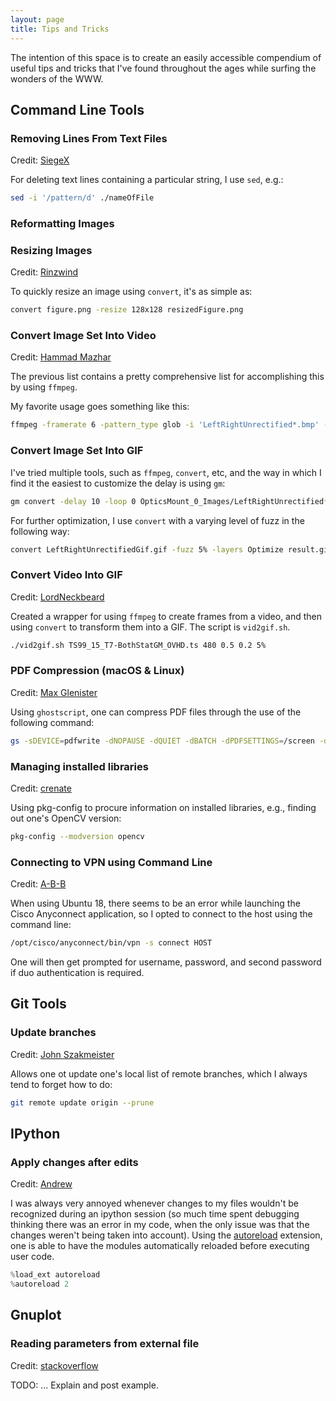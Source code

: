 ```yaml
---
layout: page
title: Tips and Tricks
---
```


The intention of this space is to create an easily accessible compendium of useful tips and tricks that I've found throughout the ages while surfing the wonders of the WWW. 

## Command Line Tools

### Removing Lines From Text Files
Credit: [SiegeX](https://stackoverflow.com/questions/5410757/delete-lines-in-a-text-file-that-contain-a-specific-string)

For deleting text lines containing a particular string, I use `sed`, e.g.:

```bash
sed -i '/pattern/d' ./nameOfFile
```

### Reformatting Images



### Resizing Images
Credit: [Rinzwind](https://askubuntu.com/questions/271776/how-to-resize-an-image-through-the-terminal)

To quickly resize an image using ```convert```, it's as simple as:

```bash
convert figure.png -resize 128x128 resizedFigure.png
``` 

### Convert Image Set Into Video
Credit: [Hammad Mazhar](http://hamelot.io/visualization/using-ffmpeg-to-convert-a-set-of-images-into-a-video/)

The previous list contains a pretty comprehensive list for accomplishing this by using `ffmpeg`.

My favorite usage goes something like this:

```bash
ffmpeg -framerate 6 -pattern_type glob -i 'LeftRightUnrectified*.bmp' -vb 20M -vcodec mpeg4 out.mp4
```

### Convert Image Set Into GIF

I've tried multiple tools, such as `ffmpeg`, `convert`, etc, and the way in which I find it the easiest to customize the delay is using `gm`:

```bash
gm convert -delay 10 -loop 0 OpticsMount_0_Images/LeftRightUnrectified*.bmp out.gif
```

For further optimization, I use `convert` with a varying level of fuzz in the following way:

```bash
convert LeftRightUnrectifiedGif.gif -fuzz 5% -layers Optimize result.gif
```

### Convert Video Into GIF
Credit: [LordNeckbeard](https://superuser.com/questions/556029/how-do-i-convert-a-video-to-gif-using-ffmpeg-with-reasonable-quality)

Created a wrapper for using `ffmpeg` to create frames from a video, and then using `convert` to transform them into a GIF. The script is `vid2gif.sh`.

```bash
./vid2gif.sh TS99_15_T7-BothStatGM_OVHD.ts 480 0.5 0.2 5%
```


### PDF Compression (macOS & Linux)
Credit: [Max Glenister](https://blog.omgmog.net/post/compressing-pdf-from-your-mac-or-linux-terminal-with-ghostscript/)

Using `ghostscript`, one can compress PDF files through the use of the following command:

```bash
gs -sDEVICE=pdfwrite -dNOPAUSE -dQUIET -dBATCH -dPDFSETTINGS=/screen -dCompatibilityLevel=1.4 -sOutputFile=output.pdf input.pdf
```

### Managing installed libraries
Credit: [crenate](https://stackoverflow.com/questions/8804064/find-opencv-version-installed-on-ubuntu)

Using pkg-config to procure information on installed libraries, e.g., finding out one's OpenCV version:

```bash
pkg-config --modversion opencv
```

### Connecting to VPN using Command Line
Credit: [A-B-B](https://superuser.com/questions/649614/connect-using-anyconnect-from-command-line)

When using Ubuntu 18, there seems to be an error while launching the Cisco Anyconnect application, so I opted to connect to the host using the command line:

```bash
/opt/cisco/anyconnect/bin/vpn -s connect HOST
```

One will then get prompted for username, password, and second password if duo authentication is required.


## Git Tools

### Update branches
Credit: [John Szakmeister](https://stackoverflow.com/questions/20106712/what-are-the-differences-between-git-remote-prune-git-prune-git-fetch-prune)

Allows one ot update one's local list of remote branches, which I always tend to forget how to do:

```bash
git remote update origin --prune
```


## IPython

### Apply changes after edits
Credit: [Andrew](https://stackoverflow.com/questions/1254370/reimport-a-module-in-python-while-interactive)

I was always very annoyed whenever changes to my files wouldn't be recognized during an ipython session (so much time spent debugging thinking there was an error in my code, when the only issue was that the changes weren't being taken into account). Using the [autoreload](https://ipython.readthedocs.io/en/stable/config/extensions/autoreload.html) extension, one is able to have the modules automatically reloaded before executing user code.

```python
%load_ext autoreload
%autoreload 2
```



## Gnuplot

### Reading parameters from external file
Credit: [stackoverflow](https://stackoverflow.com/questions/11211339/gnuplot-store-one-number-from-data-file-into-variable)

TODO: ... Explain and post example.



